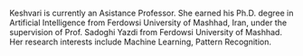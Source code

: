 Keshvari is currently an Asistance Professor. She earned his Ph.D. degree in Artificial Intelligence from Ferdowsi University of Mashhad, Iran, under the supervision of Prof. Sadoghi Yazdi from Ferdowsi University of Mashhad. Her research interests include Machine Learning, Pattern Recognition.
